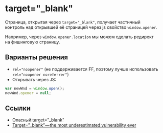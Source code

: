 # target="_blank"

Страница, открытая через `target="_blank"`, получает частичный контроль над открывшей её страницей через js свойство `window.opener`.

Например, через `window.opener.location` мы можем сделать редирект на фишинговую страницу.

## Варианты решения

* `rel="noopener"` (не поддерживается FF, поэтому лучше использовать `rel="noopener noreferrer"`)
* Открывать через JS:   
```js
var newWnd = window.open();
newWnd.opener = null;
```

## Ссылки

* [Опасный target="_blank"](https://habrahabr.ru/post/282880/)
* [Target=”_blank” — the most underestimated vulnerability ever](https://medium.com/@jitbit/target-blank-the-most-underestimated-vulnerability-ever-96e328301f4c)
